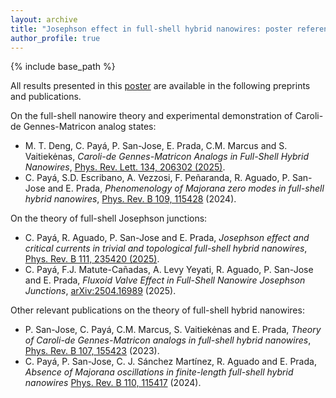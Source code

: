 ```yaml
---
layout: archive
title: "Josephson effect in full-shell hybrid nanowires: poster references"
author_profile: true
---
```

{% include base_path %}

All results presented in this [poster](https://carlosp24.github.io/files/Poster2025_04.pdf) are available in the following preprints and publications.

On the full-shell nanowire theory and experimental demonstration of Caroli-de Gennes-Matricon analog states:
+ M. T. Deng, C. Payá, P. San-Jose, E. Prada, C.M. Marcus and S. Vaitiekėnas, *Caroli-de Gennes-Matricon Analogs in Full-Shell Hybrid Nanowires*, [Phys. Rev. Lett. 134, 206302 (2025)](https://doi.org/10.1103/PhysRevLett.134.206302).
+ C. Payá, S.D. Escribano, A. Vezzosi, F. Peñaranda, R. Aguado, P. San-Jose and E. Prada, *Phenomenology of Majorana zero modes in full-shell hybrid nanowires*, [Phys. Rev. B 109, 115428](https://doi.org/10.1103/PhysRevB.109.115428) (2024).

On the theory of full-shell Josephson junctions:
+ C. Payá, R. Aguado, P. San-Jose and E. Prada, *Josephson effect and critical currents in trivial and topological full-shell hybrid nanowires*, [Phys. Rev. B 111, 235420 (2025)](https://doi.org/10.1103/8mzs-dx7h).
+ C. Payá, F.J. Matute-Cañadas, A. Levy Yeyati, R. Aguado, P. San-Jose and E. Prada, *Fluxoid Valve Effect in Full-Shell Nanowire Josephson Junctions*, [arXiv:2504.16989](https://arxiv.org/abs/2504.16989) (2025).

Other relevant publications on the theory of full-shell hybrid nanowires:
+ P. San-Jose, C. Payá, C.M. Marcus, S. Vaitiekėnas and E. Prada, *Theory of Caroli-de Gennes-Matricon analogs in full-shell hybrid nanowires*, [Phys. Rev. B 107, 155423](https://doi.org/10.1103/PhysRevB.107.155423) (2023).
+ C. Payá, P. San-Jose, C. J. Sánchez Martínez, R. Aguado and E. Prada, *Absence of Majorana oscillations in finite-length full-shell hybrid nanowires* [Phys. Rev. B 110, 115417](https://doi.org/10.1103/PhysRevB.110.115417) (2024).
